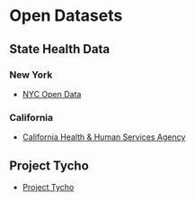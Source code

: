 # Open Datasets

## State Health Data
### New York
* [NYC Open Data](https://data.cityofnewyork.us/browse?category=Health "NYC Open Data")
### California
* [California Health & Human Services Agency](https://data.chhs.ca.gov/dataset "California Health & Human Services Agency")

## Project Tycho
* [Project Tycho](https://www.tycho.pitt.edu/data/ "NYC Open Data")

